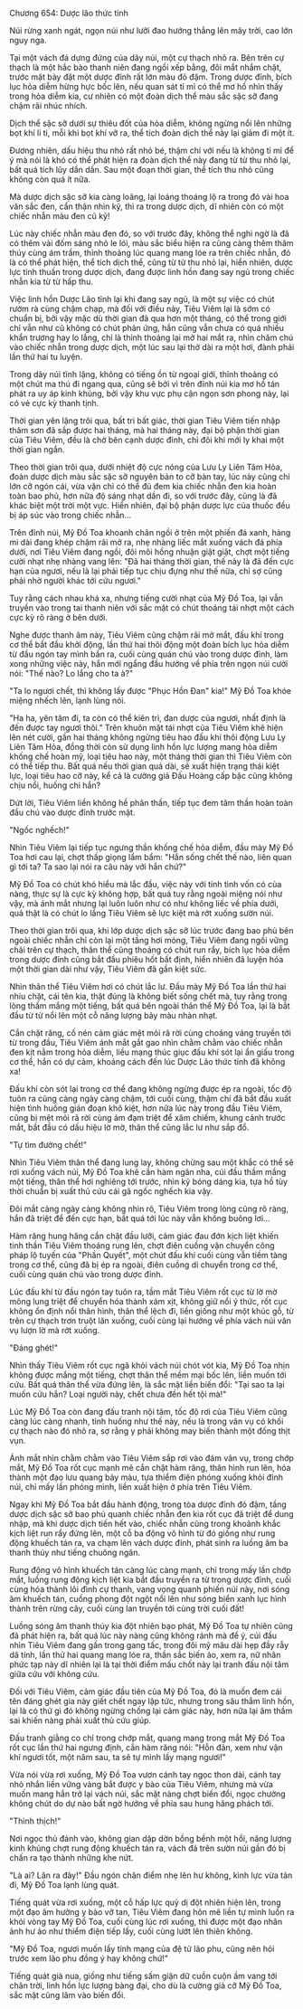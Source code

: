 




Chương 654: Dược lão thức tỉnh


Núi rừng xanh ngát, ngọn núi như lưỡi đao hướng thẳng lên mây trời, cao lớn nguy nga.

Tại một vách đá dựng đứng của dãy núi, một cự thạch nhô ra. Bên trên cự thạch là một hắc bào thanh niên đang ngồi xếp bằng, đôi mắt nhắm chặt, trước mặt bày đặt một dược đỉnh rất lớn màu đỏ đậm. Trong dược đỉnh, bích lục hỏa diễm hừng hực bốc lên, nếu quan sát tỉ mỉ có thể mơ hồ nhìn thấy trong hỏa diễm kia, cư nhiên có một đoàn dịch thể màu sắc sặc sỡ đang chậm rãi nhúc nhích.

Dịch thể sặc sỡ dưới sự thiêu đốt của hỏa diễm, không ngừng nổi lên những bọt khí li ti, mỗi khi bọt khí vỡ ra, thể tích đoàn dịch thể này lại giảm đi một ít.

Đương nhiên, dấu hiệu thu nhỏ rất nhỏ bé, thậm chí với nếu là không tỉ mỉ để ý mà nói là khó có thể phát hiện ra đoàn dịch thể này đang từ từ thu nhỏ lại, bất quá tích lũy dần dần. Sau một đoạn thời gian, thể tích thu nhỏ cũng không còn quá ít nữa.

Mà dược dịch sặc sỡ kia càng loãng, lại loáng thoáng lộ ra trong đó vài hoa văn sắc đen, cẩn thận nhìn kỹ, thì ra trong dược dịch, dĩ nhiên còn có một chiếc nhẫn màu đen cũ kỹ!

Lúc này chiếc nhẫn màu đen đó, so với trước đây, không thể nghi ngờ là đã có thêm vài đốm sáng nhỏ le lói, màu sắc biểu hiện ra cũng càng thêm thâm thúy cùng ám trầm, thỉnh thoảng lúc quang mang lóe ra trên chiếc nhẫn, đó là có thể phát hiện, thể tích dịch thể, cũng từ từ thu nhỏ lại, hiển nhiên, dược lực tinh thuần trong dược dịch, đang được linh hồn đang say ngủ trong chiếc nhẫn kia từ từ hấp thu.

Việc linh hồn Dược Lão tỉnh lại khi đang say ngủ, là một sự việc có chút rườm rà cùng chậm chạp, mà đối với điều này, Tiêu Viêm lại là sớm có chuẩn bị, bởi vậy mặc dù thời gian đã qua hơn một tháng, có thể trong giới chỉ vẫn như cũ không có chút phản ứng, hắn cũng vẫn chưa có quá nhiều khẩn trương hay lo lắng, chỉ là thỉnh thoảng lại mở hai mắt ra, nhìn chăm chú vào chiếc nhẫn trong dược dịch, một lúc sau lại thở dài ra một hơi, đành phải lần thứ hai tu luyện.

Trong dãy núi tĩnh lặng, không có tiếng ồn từ ngoại giới, thỉnh thoảng có một chút ma thú đi ngang qua, cũng sẽ bởi vì trên đỉnh núi kia mơ hồ tán phát ra uy áp kinh khủng, bởi vậy khu vực phụ cận ngọn sơn phong này, lại có vẻ cực kỳ thanh tịnh.

Thời gian yên lặng trôi qua, bất tri bất giác, thời gian Tiêu Viêm tiến nhập thâm sơn đã sắp được hai tháng, mà hai tháng này, đại bộ phận thời gian của Tiêu Viêm, đều là chờ bên cạnh dược đỉnh, chỉ đôi khi mới ly khai một thời gian ngắn.

Theo thời gian trôi qua, dưới nhiệt độ cực nóng của Lưu Ly Liên Tâm Hỏa, đoàn dược dịch màu sắc sặc sỡ nguyên bản to cỡ bàn tay, lúc này cũng chỉ lớn cỡ ngón cái, vừa vặn chỉ có thể đủ đem kia chiếc nhẫn đen kia hoàn toàn bao phủ, hơn nữa độ sáng nhạt dần đi, so với trước đây, cũng là đã khác biệt một trời một vực. Hiển nhiên, đại bộ phận dược lực của thuốc đều bị áp súc vào trong chiếc nhẫn...

Trên đỉnh núi, Mỹ Đồ Toa khoanh chân ngồi ở trên một phiến đá xanh, hàng mi dài đang khép chậm rãi mở ra, nhẹ nhàng liếc mắt xuống vách đá phía dưới, nơi Tiêu Viêm đang ngồi, đôi môi hồng nhuận giật giật, chợt một tiếng cười nhạt nhẹ nhàng vang lên: "Đã hai tháng thời gian, thế này là đã đến cực hạn của ngươi, nếu là lại phải tiếp tục chịu đựng như thế nữa, chỉ sợ cũng phải nhờ người khác tới cứu ngươi."

Tuy rằng cách nhau khá xa, nhưng tiếng cười nhạt của Mỹ Đồ Toa, lại vẫn truyền vào trong tai thanh niên với sắc mặt có chút thoáng tái nhợt một cách cực kỳ rõ ràng ở bên dưới.

Nghe được thanh âm này, Tiêu Viêm cũng chậm rãi mở mắt, đấu khí trong cơ thể bắt đầu khởi động, lần thứ hai thôi động một đoàn bích lục hỏa diễm từ đầu ngón tay mình bắn ra, cuối cùng quán chú vào trong dược đỉnh, làm xong những việc này, hắn mới ngẩng đầu hướng về phía trên ngọn núi cười nói: "Thế nào? Lo lắng cho ta à?"

"Ta lo ngươi chết, thì không lấy được "Phục Hồn Đan" kia!" Mỹ Đồ Toa khóe miệng nhếch lên, lạnh lùng nói.

"Ha ha, yên tâm đi, ta còn có thể kiên trì, đan dược của ngươi, nhất định là đến được tay ngươi thôi." Trên khuôn mặt tái nhợt của Tiêu Viêm khẽ hiện lên nét cười, gần hai tháng không ngừng tiêu hao đấu khí thôi động Lưu Ly Liên Tâm Hỏa, đồng thời còn sử dụng linh hồn lực lượng mang hỏa diễm khống chế hoàn mỹ, loại tiêu hao này, một tháng thời gian thì Tiêu Viêm còn có thể tiếp thu. Bất quá nếu thời gian quá dài, sẽ xuất hiện trạng thái kiệt lực, loại tiêu hao cỡ này, kể cả là cường giả Đấu Hoàng cấp bậc cũng không chịu nổi, huống chi hắn?

Dứt lời, Tiêu Viêm liền không hề phân thần, tiếp tục đem tâm thần hoàn toàn đầu chú vào dược đỉnh trước mặt.

"Ngốc nghếch!"

Nhìn Tiêu Viêm lại tiếp tục ngưng thần khống chế hỏa diễm, đầu mày Mỹ Đồ Toa hơi cau lại, chợt thấp giọng lẩm bẩm: "Hắn sống chết thế nào, liên quan gì tới ta? Ta sao lại nói ra câu này với hắn chứ?"

Mỹ Đồ Toa có chút khó hiểu mà lắc đầu, việc này với tính tình vốn có của nàng, thực sự là cực kỳ không hợp, bất quá tuy rằng ngoài miệng nói như vậy, mà ánh mắt nhưng lại luôn luôn như có như không liếc về phía dưới, quả thật là có chút lo lắng Tiêu Viêm sẽ lực kiệt mà rớt xuống sườn núi.

Theo thời gian trôi qua, khi lớp dược dịch sặc sỡ lúc trước đang bao phủ bên ngoài chiếc nhẫn chỉ còn lại một tầng hơi mỏng, Tiêu Viêm đang ngồi vững chãi trên cự thạch, thân thể cũng thoáng có chút run rẩy, bích lục hỏa diễm trong dược đỉnh cũng bắt đầu phiêu hốt bất định, hiển nhiên đã luyện hóa một thời gian dài như vậy, Tiêu Viêm đã gần kiệt sức.

Nhìn thân thể Tiêu Viêm hơi có chút lắc lư. Đầu mày Mỹ Đồ Toa lần thứ hai nhíu chặt, cái tên kia, thật đúng là không biết sống chết mà, tuy rằng trong lòng thầm mắng một tiếng, bất quá bên ngoài thân thể Mỹ Đồ Toa, lại là bắt đầu từ từ nổi lên một cỗ năng lượng bảy màu nhàn nhạt.

Cắn chặt răng, cố nén cảm giác mệt mỏi rã rời cùng choáng váng truyền tới từ trong đầu, Tiêu Viêm ánh mắt gắt gao nhìn chằm chằm vào chiếc nhẫn đen kịt nằm trong hỏa diễm, liều mạng thúc giục đấu khí sót lại ẩn giấu trong cơ thể, hắn có dự cảm, khoảng cách đến lúc Dược Lão thức tỉnh đã không xa!

Đấu khí còn sót lại trong cơ thể đang không ngừng được ép ra ngoài, tốc độ tuôn ra cũng càng ngày càng chậm, tới cuối cùng, thậm chí đã bắt đầu xuất hiện tình huống gián đoạn khô kiệt, hơn nữa lúc này trong đầu Tiêu Viêm, cũng bị mệt mỏi rã rời cùng ảm đạm triệt để xâm chiếm, khung cảnh trước mắt, bắt đầu có dấu hiệu lờ mờ, thân thể cũng lắc lư như sắp đổ.

"Tự tìm đường chết!"

Nhìn Tiêu Viêm thân thể đang lung lay, không chừng sau một khắc có thể sẽ rơi xuống vách núi, Mỹ Đồ Toa khẽ cắn hàm ngân nha, cúi đầu thầm mắng một tiếng, thân thể hơi nghiêng tới trước, nhìn kỹ bóng dáng kia, tựa hồ tùy thời chuẩn bị xuất thủ cứu cái gã ngốc nghếch kia vậy.

Đôi mắt càng ngày càng không nhìn rõ, Tiêu Viêm trong lòng cũng rõ ràng, hắn đã triệt để đến cực hạn, bất quá tới lúc này vẫn không buông lơi...

Hàm răng hung hăng cắn chặt đầu lưỡi, cảm giác đau đớn kịch liệt khiến tinh thần Tiêu Viêm thoáng rung lên, chợt điên cuồng vận chuyển công pháp lộ tuyến của "Phần Quyết", một chút đấu khí cuối cùng vẫn tiềm tàng trong cơ thể, cũng đã bị ép ra ngoài, điên cuồng di chuyển trong cơ thể, cuối cùng quán chú vào trong dược đỉnh.

Lúc đấu khí từ đầu ngón tay tuôn ra, tầm mắt Tiêu Viêm rốt cục từ lờ mờ mông lung triệt để chuyển hóa thành xám xịt, không giữ nổi ý thức, rốt cục không ổn định nổi thân hình, thân thể lệch đi, liền giống như một khúc gỗ, từ trên cự thạch trơn truột lăn xuống, cuối cùng lại hướng về phía vách núi vân vụ lượn lờ mà rớt xuống.

"Đáng ghét!"

Nhìn thấy Tiêu Viêm rốt cục ngã khỏi vách núi chót vót kia, Mỹ Đồ Toa nhịn không được mắng một tiếng, chợt thân thể mềm mại bốc lên, liền muốn tới cứu. Bất quá thân thể vừa đứng lên, là sắc mặt liền biến đổi: "Tại sao ta lại muốn cứu hắn? Loại người này, chết chưa đền hết tội mà!"

Lúc Mỹ Đồ Toa còn đang đấu tranh nội tâm, tốc độ rơi của Tiêu Viêm cũng càng lúc càng nhanh, tình huống như thế này, nếu là trong vân vụ có khối cự thạch nào đó nhô ra, sợ rằng y phải không may biến thành một đống thịt vụn.

Ánh mắt nhìn chằm chằm vào Tiêu Viêm sắp rơi vào đám vân vụ, trong chớp mắt, Mỹ Đồ Toa rốt cục mạnh mẽ cắn chặt hàm răng, thân hình run lên, hóa thành một đạo lưu quang bảy màu, tựa thiểm điện phóng xuống khỏi đỉnh núi, chỉ mấy lần phóng mình, liền xuất hiện ở phía trên Tiêu Viêm.

Ngay khi Mỹ Đồ Toa bắt đầu hành động, trong tòa dược đỉnh đỏ đậm, tầng dược dịch sặc sỡ bao phủ quanh chiếc nhẫn đen kia rốt cục đã triệt để dung nhập, mà khi dược dịch tiến hết vào, chiếc nhẫn cũng trong khoảnh khắc kịch liệt run rẩy đứng lên, một cỗ ba động vô hình từ đó giống như rung động khuếch tán ra, va chạm lên vách dược đỉnh, phát sinh ra luồng âm ba thanh thúy như tiếng chuông ngân.

Rung động vô hình khuếch tán càng lúc càng mạnh, chỉ trong mấy lần chớp mắt, luồng rung động kịch liệt kia bắt đầu truyền ra từ trong dược đỉnh, cuối cùng hóa thành lôi đình cự thanh, vang vọng quanh phiến núi này, nơi sóng âm khuếch tán, cuồng phong đột ngột nổi lên như sóng biển xanh lục hình thành trên rừng cây, cuối cùng lan truyền tới cùng trời cuối đất!

Luồng sóng âm thanh thúy kia đột nhiên bạo phát, Mỹ Đồ Toa tự nhiên cũng đã phát hiện ra, bất quá lúc này nàng cũng không rảnh mà để ý, cúi đầu nhìn Tiêu Viêm đang gần trong gang tấc, trong đôi mỹ mâu dài hẹp đầy rẫy dã tính, lần thứ hai quang mang lóe ra, thần sắc biến ảo, xem ra, nữ nhân phức tạp này dĩ nhiên lại là tại thời điểm mấu chốt này lại tranh đấu nội tâm giữa cứu với không cứu.

Đối với Tiêu Viêm, cảm giác đầu tiên của Mỹ Đồ Toa, đó là muốn đem cái tên đáng ghét gia này giết chết ngay lập tức, nhưng trong sâu thẳm linh hồn, lại là có thứ gì đó không ngừng chống lại cảm giác này, hơn nữa lại âm thầm sai khiến nàng phải xuất thủ cứu giúp.

Đấu tranh giằng co chỉ trong chớp mắt, quang mang trong mắt Mỹ Đồ Toa rốt cục lần thứ hai ngưng định, cắn hàm răng nói: "Hỗn đản, xem như vận khí ngươi tốt, một năm sau, ta sẽ tự mình lấy mạng ngươi!"

Vừa nói vừa rơi xuống, Mỹ Đồ Toa vươn cánh tay ngọc thon dài, cánh tay nhỏ nhắn liền vững vàng bắt được y bào của Tiêu Viêm, nhưng mà vừa muốn mang hắn trở lại vách núi, sắc mặt nàng chợt biến đổi, ngọc chưởng không chút do dự nào bất ngờ hướng về phía sau hung hăng phách tới.

"Thình thịch!"

Nơi ngọc thủ đánh vào, không gian dập dờn bồng bềnh một hồi, năng lượng kinh khủng chợt rung động khuếch tán ra, vách đá trên sườn núi gần đó bị chấn ra tạo thành những khe nứt.

"Là ai? Lăn ra đây!" Đầu ngón chân điểm nhẹ lên hư không, kình lực vừa tản đi, Mỹ Đồ Toa lạnh lùng quát.

Tiếng quát vừa rơi xuống, một cỗ hấp lực quỷ dị đột nhiên hiện lên, trong một đạo âm hưởng y bào vỡ tan, Tiêu Viêm đang hôn mê liền tự mình luồn ra khỏi vòng tay Mỹ Đồ Toa, cuối cùng lúc rơi xuống, thì được một đạo nhân ảnh hư ảo như thiểm điện tiếp lấy, cuối cùng lướt lên thiên không.

"Mỹ Đồ Toa, ngươi muốn lấy tính mạng của đệ tử lão phu, cũng nên hỏi trước xem lão phu đồng ý hay không chứ!"

Tiếng quát già nua, giống như tiếng sấm giận dữ cuồn cuộn ầm vang tới chân trời, linh hồn lực lượng bàng đại, cho dù là cường giả cỡ Mỹ Đồ Toa, sắc mặt cũng lâm vào biến đổi.




